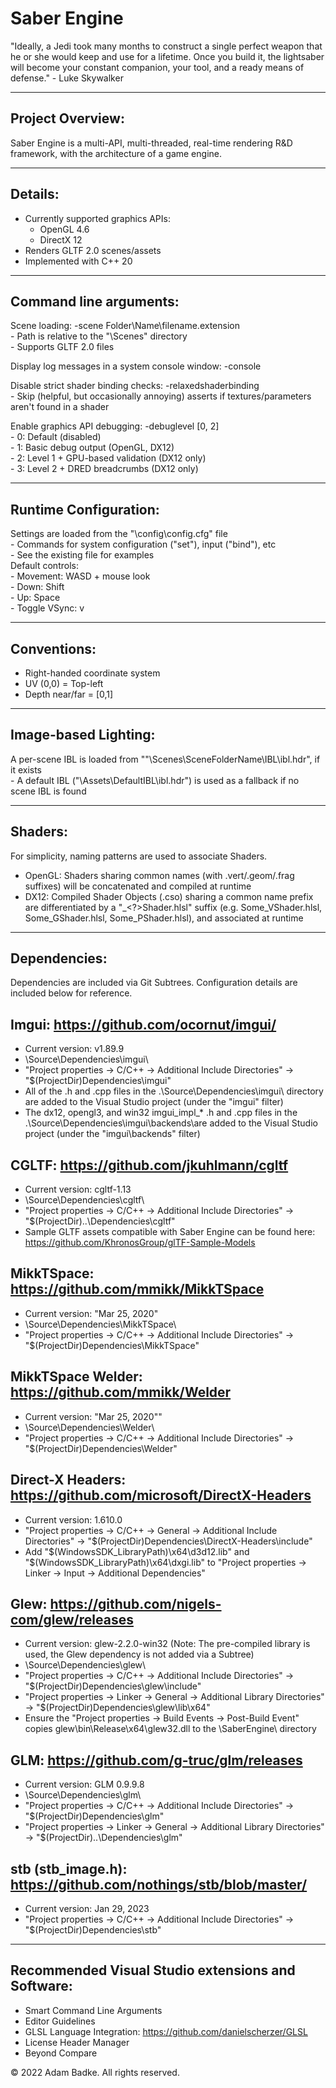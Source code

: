 # Saber Engine

"Ideally, a Jedi took many months to construct a single perfect weapon that he or she would keep and use for a lifetime. Once you build it, the lightsaber will become your constant companion, your tool, and a ready means of defense." - Luke Skywalker

-----------------
Project Overview:
-----------------
Saber Engine is a multi-API, multi-threaded, real-time rendering R&D framework, with the architecture of a game engine.


--------
Details:
--------
- Currently supported graphics APIs:
	- OpenGL 4.6
	- DirectX 12
- Renders GLTF 2.0 scenes/assets
- Implemented with C++ 20


-----------------------
Command line arguments:
-----------------------
Scene loading: -scene Folder\Name\filename.extension  
	- Path is relative to the "<project root>\Scenes\" directory  
	- Supports GLTF 2.0 files

Display log messages in a system console window: -console  

Disable strict shader binding checks: -relaxedshaderbinding  
	- Skip (helpful, but occasionally annoying) asserts if textures/parameters aren't found in a shader

Enable graphics API debugging: -debuglevel [0, 2]  
	- 0: Default (disabled)  
	- 1: Basic debug output (OpenGL, DX12)  
	- 2: Level 1 + GPU-based validation (DX12 only)  
	- 3: Level 2 + DRED breadcrumbs (DX12 only)  

----------------------
Runtime Configuration:
----------------------
Settings are loaded from the "<project root>\config\config.cfg" file  
	- Commands for system configuration ("set"), input ("bind"), etc  
	- See the existing file for examples  
Default controls:  
	- Movement: WASD + mouse look  
	- Down: Shift  
	- Up: Space  
	- Toggle VSync: v  


------------
Conventions:
------------
- Right-handed coordinate system  
- UV (0,0) = Top-left  
- Depth near/far = [0,1]  


---------------------
Image-based Lighting:
---------------------
A per-scene IBL is loaded from ""<project root>\Scenes\SceneFolderName\IBL\ibl.hdr", if it exists  
	- A default IBL ("<project root>\Assets\DefaultIBL\ibl.hdr") is used as a fallback if no scene IBL is found  

--------
Shaders:
--------
For simplicity, naming patterns are used to associate Shaders.  
- OpenGL: Shaders sharing common names (with .vert/.geom/.frag suffixes) will be concatenated and compiled at runtime  
- DX12: Compiled Shader Objects (.cso) sharing a common name prefix are differentiated by a "<ShaderName>_<?>Shader.hlsl" suffix (e.g. Some_VShader.hlsl, Some_GShader.hlsl, Some_PShader.hlsl), and associated at runtime  


-------------
Dependencies:
-------------
Dependencies are included via Git Subtrees. Configuration details are included below for reference.  


Imgui: https://github.com/ocornut/imgui/
-----------------------------------------
- Current version: v1.89.9  
- <project root>\Source\Dependencies\imgui\  
- "Project properties -> C/C++ -> Additional Include Directories" -> "$(ProjectDir)Dependencies\imgui\"  
- All of the .h and .cpp files in the .\Source\Dependencies\imgui\ directory are added to the Visual Studio project (under the "imgui" filter)  
- The dx12, opengl3, and win32 imgui_impl_* .h and .cpp files in the .\Source\Dependencies\imgui\backends\are added to the Visual Studio project (under the "imgui\backends" filter)  


CGLTF: https://github.com/jkuhlmann/cgltf
-----------------------------------------
- Current version: cgltf-1.13  
- <project root>\Source\Dependencies\cgltf\  
- "Project properties -> C/C++ -> Additional Include Directories" -> "$(ProjectDir)..\Dependencies\cgltf\"  
- Sample GLTF assets compatible with Saber Engine can be found here: https://github.com/KhronosGroup/glTF-Sample-Models  


MikkTSpace: https://github.com/mmikk/MikkTSpace
-----------------------------------------------
- Current version: "Mar 25, 2020"  
- <project root>\Source\Dependencies\MikkTSpace\  
- "Project properties -> C/C++ -> Additional Include Directories" -> "$(ProjectDir)Dependencies\MikkTSpace\"  


MikkTSpace Welder: https://github.com/mmikk/Welder
--------------------------------------------------
- Current version: "Mar 25, 2020""
- <project root>\Source\Dependencies\Welder\
- "Project properties -> C/C++ -> Additional Include Directories" -> "$(ProjectDir)Dependencies\Welder\"  


Direct-X Headers: https://github.com/microsoft/DirectX-Headers
--------------------------------------------------------------
- Current version: 1.610.0
- "Project properties -> C/C++ -> General -> Additional Include Directories" -> "$(ProjectDir)Dependencies\DirectX-Headers\include\"  
- Add "$(WindowsSDK_LibraryPath)\x64\d3d12.lib" and "$(WindowsSDK_LibraryPath)\x64\dxgi.lib" to "Project properties -> Linker -> Input -> Additional Dependencies"  


Glew: https://github.com/nigels-com/glew/releases
-------------------------------------------------
- Current version: glew-2.2.0-win32 (Note: The pre-compiled library is used, the Glew dependency is not added via a Subtree)
- <project root>\Source\Dependencies\glew\
- "Project properties -> C/C++ -> Additional Include Directories" -> "$(ProjectDir)Dependencies\glew\include"  
- "Project properties -> Linker -> General -> Additional Library Directories" -> "$(ProjectDir)Dependencies\glew\lib\x64\"  
- Ensure the "Project properties -> Build Events -> Post-Build Event" copies glew\bin\Release\x64\glew32.dll to the <Project Root>\SaberEngine\ directory


GLM: https://github.com/g-truc/glm/releases
-------------------------------------------
- Current version: GLM 0.9.9.8
- <project root>\Source\Dependencies\glm\
- "Project properties -> C/C++ -> Additional Include Directories" -> "$(ProjectDir)Dependencies\glm\"  
- "Project properties -> Linker -> General -> Additional Library Directories" -> "$(ProjectDir)..\Dependencies\glm\"  


stb (stb_image.h): https://github.com/nothings/stb/blob/master/
--------------------------------------------------------------------
- Current version: Jan 29, 2023
- "Project properties -> C/C++ -> Additional Include Directories" -> "$(ProjectDir)Dependencies\stb\"  


--------------------------------------------------
Recommended Visual Studio extensions and Software:
--------------------------------------------------
- Smart Command Line Arguments
- Editor Guidelines
- GLSL Language Integration: https://github.com/danielscherzer/GLSL
- License Header Manager
- Beyond Compare

© 2022 Adam Badke. All rights reserved.

